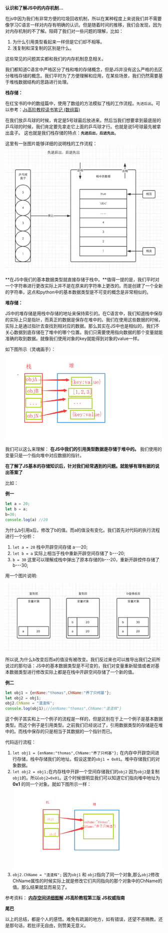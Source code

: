**认识和了解JS中的内存机制...**

在js中因为我们有非常方便的垃圾回收机制，所以在某种程度上来说我们并不需要像学习C语言一样对内存有明确的认识。但是随着时间的推移，我们会发现，因为对内存机制的不了解。阻碍了我们对一些问题的理解，比如：

1. 为什么引用类型看起来一样但是它们却不相等。
2. 浅复制和深复制的区别是什么。


这些常见的问题其实都和我们的内存机制息息相关。

我们都知道C语言中严格区分了栈和堆的存储概念，但是JS并没有这么严格的去区分堆栈存储的概念。我们平时为了方便理解和应用，在某些场景，我们仍然需要基于堆栈数据结构的思路进行处理。

**栈存储：**

在红宝书的中的数组篇中，使用了数组的方法模拟了栈的工作流程。`先进后出`。可以参考：[Js高阶教程读书笔记 (数组篇)](https://lmxyjy.github.io/JS%E9%AB%98%E9%98%B6%E6%95%99%E7%A8%8B%E8%AF%BB%E4%B9%A6%E7%AC%94%E8%AE%B0-(%E6%95%B0%E7%BB%84%E7%AF%87)/)

在我们放乒乓球的时候，肯定是5号球最后放进来。然后当我们想要拿到最底层的乒乓球的时候，我们肯定要先拿走它上面的乒乓球才行。也就是说5号球最先被拿出盒子。 这也就是我们栈存储的特点：**`先进后出，后进先出`**。

这里有一张图片能够详细的说明栈的工作流程：
![栈的工作流程](../assets/img/sheap/1.png)

**在JS中我们的基本数据类型就直接存储于栈中。**值得一提的是，我们平时对一个字符串进行更改实际上并不是在原来的字符串上更改的。而是创建了一个全新的字符串，这点和python中的基本数据类型是不可变的概念是非常相似的。

**堆存储：**

JS中的堆存储是用栈中存储的地址来保持索引的。在C语言中，我们知道栈中保存的实际上只是指针，而真正的数据是保存在堆中的。我们在使用这些数据的时候，实际上是通过指针去查找到相对应的数据。那么其实在JS中也是相似的，我们不关心数据到底存储在了堆中的哪个位置。我们只需要使用指向数据的那个变量就能准确的取到数据。就像我们使用对象的key就能得到对象的value一样。

如下图所示（灵魂画手）：

![堆的工作流程](../assets/img/sheap/2.png)

我们可以这么来理解： **在JS中我们的引用类型数据是存储于堆中的。** 我们使用的变量只是一个指向堆中对应数据的指针。

**在了解了JS基本的存储知识后，针对我们经常遇到的问题。就能够有理有据的说出答案了**

比如：

**例一**

````js
let a = 20;
let b = a;
b=30;
console.log(a) //20
````
为什么b引用a后，修改了b的值。而a的值没有变化。我们首先对代码的执行流程进行一个分析：

1. `let a = 20` 栈中开辟空间存储 a---20;
2. `let b = a` 实际上相当于栈中重新开辟空间存储了 b---20;
3. `b = 30` 这里可以理解成栈中弹出了原本存储的b---20，重新开辟控件存储了b---30;

用一个图片说明:

![代码对比](../assets/img/sheap/3.png)

所以说,为什么b改变后而a的值没有被改变。我们反过来也可以推导出我们之前所说过的那句话：JS中的基本数据类型是不可变的，我们对变量重新赋值或者对基本数据类型进行修改实际上都是在栈中开辟空间存储了一个新的值。

**例二**
````js
let obj1 = {enName:"thomas",ChName:"养了只柯基"};
let obj2 = obj1;
obj2.ChName = "渣渣辉";
console.log(obj1);//{enName:"thomas",ChName:"渣渣辉"}
````
这个例子其实和上一个例子的流程是一样的，但是区别在于上一个例子是基本数据类型。而这个例子是引用类型。之前我们已经说过了，引用数据类型的存储是在堆中的。而栈中保存的只是相当于其数据的一个指针而已。

代码运行流程：
1. `let obj1 = {enName:"thomas",ChName:"养了只柯基"};` 在内存中开辟空间进行存储，栈中存储我们的地址。假设这里的`obj1 = 0x01`。堆中存储我们的对象数据。
2. `let obj2 = obj1;`在内存栈中开辟一个空间存储我们的`obj2` 因为`obj2`是复制`obj1`的。所以`obj2=0x01`。这个时候很明显我们可以知道它们指向堆中地址为 **0x1** 的同一个对象。就如下图所示一样：
![代码对比](../assets/img/sheap/4.png)
3. `obj2.ChName = "渣渣辉";` 因为`obj1` 和 `obj2`指向了同一个对象,那么`obj2`修改ChName属性的时候实际上就是修改它们共同指向的那个对象中的ChName的值。那么结果就显而易见了。

参考资料：
[**内存空间详细图解**](https://mp.weixin.qq.com/s?__biz=MzI4NjE3MzQzNg==&mid=2649865899&idx=1&sn=78a092708828a61ac1c99388e9f7d998&scene=19#wechat_redirect)
**JS高阶教程第三版**
**JS权威指南**

**尾巴**

以上的总结，都是个人的感悟。难免有疏漏的地方，如有错误，还望不吝赐教。还是那句话，若批评无自由，则赞美无意义。


